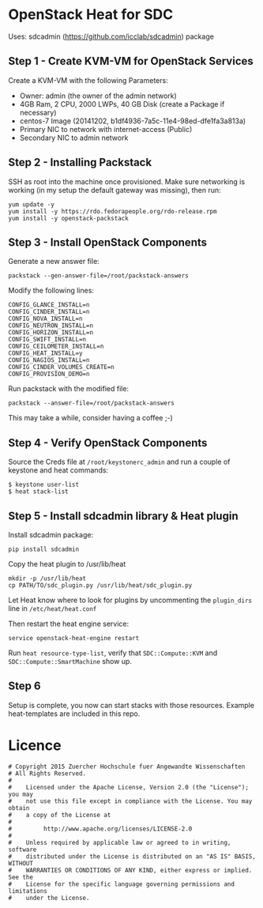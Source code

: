 # OpenStack Heat for SDC
Uses: sdcadmin (https://github.com/icclab/sdcadmin) package

## Step 1 - Create KVM-VM for OpenStack Services
Create a KVM-VM with the following Parameters:

* Owner: admin (the owner of the admin network)
* 4GB Ram, 2 CPU, 2000 LWPs, 40 GB Disk (create a Package if necessary)
* centos-7 Image (20141202, b1df4936-7a5c-11e4-98ed-dfe1fa3a813a)
* Primary NIC to network with internet-access (Public)
* Secondary NIC to admin network

## Step 2 - Installing Packstack
SSH as root into the machine once provisioned. Make sure networking is working (in my setup the default gateway was missing), then run:

```
yum update -y
yum install -y https://rdo.fedorapeople.org/rdo-release.rpm
yum install -y openstack-packstack
```

## Step 3 - Install OpenStack Components
Generate a new answer file:

```
packstack --gen-answer-file=/root/packstack-answers
```

Modify the following lines:

```
CONFIG_GLANCE_INSTALL=n
CONFIG_CINDER_INSTALL=n
CONFIG_NOVA_INSTALL=n
CONFIG_NEUTRON_INSTALL=n
CONFIG_HORIZON_INSTALL=n
CONFIG_SWIFT_INSTALL=n
CONFIG_CEILOMETER_INSTALL=n
CONFIG_HEAT_INSTALL=y
CONFIG_NAGIOS_INSTALL=n
CONFIG_CINDER_VOLUMES_CREATE=n
CONFIG_PROVISION_DEMO=n
```

Run packstack with the modified file:

```
packstack --answer-file=/root/packstack-answers

```
This may take a while, consider having a coffee ;-)

## Step 4 - Verify OpenStack Components
Source the Creds file at ```/root/keystonerc_admin``` and run a couple of keystone and heat commands:

```
$ keystone user-list
$ heat stack-list
```

## Step 5 - Install sdcadmin library & Heat plugin
Install sdcadmin package:

```
pip install sdcadmin
```
 
Copy the heat plugin to /usr/lib/heat

```
mkdir -p /usr/lib/heat
cp PATH/TO/sdc_plugin.py /usr/lib/heat/sdc_plugin.py
```

Let Heat know where to look for plugins by uncommenting the ```plugin_dirs``` line in ```/etc/heat/heat.conf```

Then restart the heat engine service:

```
service openstack-heat-engine restart
```

Run ```heat resource-type-list```, verify that ```SDC::Compute::KVM``` and ```SDC::Compute::SmartMachine``` show up.


## Step 6
Setup is complete, you now can start stacks with those resources. Example heat-templates are included in this repo.


# Licence

```
# Copyright 2015 Zuercher Hochschule fuer Angewandte Wissenschaften
# All Rights Reserved.
#
#    Licensed under the Apache License, Version 2.0 (the "License"); you may
#    not use this file except in compliance with the License. You may obtain
#    a copy of the License at
#
#         http://www.apache.org/licenses/LICENSE-2.0
#
#    Unless required by applicable law or agreed to in writing, software
#    distributed under the License is distributed on an "AS IS" BASIS, WITHOUT
#    WARRANTIES OR CONDITIONS OF ANY KIND, either express or implied. See the
#    License for the specific language governing permissions and limitations
#    under the License.
```